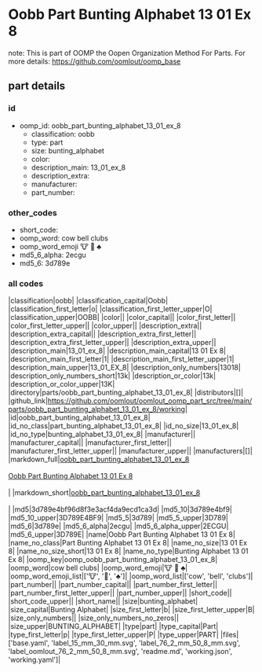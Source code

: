 # Oobb Part Bunting Alphabet 13 01 Ex 8  

note: This is part of OOMP the Oopen Organization Method For Parts. For more details: https://github.com/oomlout/oomp_base

##  part details





### id
* oomp_id: oobb_part_bunting_alphabet_13_01_ex_8
  * classification: oobb
  * type: part
  * size: bunting_alphabet
  * color: 
  * description_main: 13_01_ex_8
  * description_extra: 
  * manufacturer: 
  * part_number: 

### other_codes
* short_code: 
* oomp_word: cow bell clubs
* oomp_word_emoji :cow: :bell: :clubs:
* md5_6_alpha: 2ecgu
* md5_6: 3d789e

### all codes 
|classification|oobb|
|classification_capital|Oobb|
|classification_first_letter|o|
|classification_first_letter_upper|O|
|classification_upper|OOBB|
|color||
|color_capital||
|color_first_letter||
|color_first_letter_upper||
|color_upper||
|description_extra||
|description_extra_capital||
|description_extra_first_letter||
|description_extra_first_letter_upper||
|description_extra_upper||
|description_main|13_01_ex_8|
|description_main_capital|13 01 Ex 8|
|description_main_first_letter|1|
|description_main_first_letter_upper|1|
|description_main_upper|13_01_EX_8|
|description_only_numbers|13018|
|description_only_numbers_short|13k|
|description_or_color|13k|
|description_or_color_upper|13K|
|directory|parts/oobb_part_bunting_alphabet_13_01_ex_8|
|distributors|[]|
|github_link|https://github.com/oomlout/oomlout_oomp_part_src/tree/main/parts/oobb_part_bunting_alphabet_13_01_ex_8/working|
|id|oobb_part_bunting_alphabet_13_01_ex_8|
|id_no_class|part_bunting_alphabet_13_01_ex_8|
|id_no_size|13_01_ex_8|
|id_no_type|bunting_alphabet_13_01_ex_8|
|manufacturer||
|manufacturer_capital||
|manufacturer_first_letter||
|manufacturer_first_letter_upper||
|manufacturer_upper||
|manufacturers|[]|
|markdown_full|[oobb_part_bunting_alphabet_13_01_ex_8](https://github.com/oomlout/oomlout_oomp_part_src/tree/main/parts/oobb_part_bunting_alphabet_13_01_ex_8/working)<br>[](https://github.com/oomlout/oomlout_oomp_part_src/tree/main/parts/oobb_part_bunting_alphabet_13_01_ex_8/working)<br>[Oobb Part Bunting Alphabet 13 01 Ex 8](https://github.com/oomlout/oomlout_oomp_part_src/tree/main/parts/oobb_part_bunting_alphabet_13_01_ex_8/working)<br><br>|
|markdown_short|[oobb_part_bunting_alphabet_13_01_ex_8](https://github.com/oomlout/oomlout_oomp_part_src/tree/main/parts/oobb_part_bunting_alphabet_13_01_ex_8/working)<br><br>|
|md5|3d789e4bf96d8f3e3acf4da9ecd1ca3d|
|md5_10|3d789e4bf9|
|md5_10_upper|3D789E4BF9|
|md5_5|3d789|
|md5_5_upper|3D789|
|md5_6|3d789e|
|md5_6_alpha|2ecgu|
|md5_6_alpha_upper|2ECGU|
|md5_6_upper|3D789E|
|name|Oobb Part Bunting Alphabet 13 01 Ex 8|
|name_no_class|Part Bunting Alphabet 13 01 Ex 8|
|name_no_size|13 01 Ex 8|
|name_no_size_short|13 01 Ex 8|
|name_no_type|Bunting Alphabet 13 01 Ex 8|
|oomp_key|oomp_oobb_part_bunting_alphabet_13_01_ex_8|
|oomp_word|cow bell clubs|
|oomp_word_emoji|:cow: :bell: :clubs:|
|oomp_word_emoji_list|[':cow:', ':bell:', ':clubs:']|
|oomp_word_list|['cow', 'bell', 'clubs']|
|part_number||
|part_number_capital||
|part_number_first_letter||
|part_number_first_letter_upper||
|part_number_upper||
|short_code||
|short_code_upper||
|short_name||
|size|bunting_alphabet|
|size_capital|Bunting Alphabet|
|size_first_letter|b|
|size_first_letter_upper|B|
|size_only_numbers||
|size_only_numbers_no_zeros||
|size_upper|BUNTING_ALPHABET|
|type|part|
|type_capital|Part|
|type_first_letter|p|
|type_first_letter_upper|P|
|type_upper|PART|
|files|['base.yaml', 'label_15_mm_30_mm.svg', 'label_76_2_mm_50_8_mm.svg', 'label_oomlout_76_2_mm_50_8_mm.svg', 'readme.md', 'working.json', 'working.yaml']|
